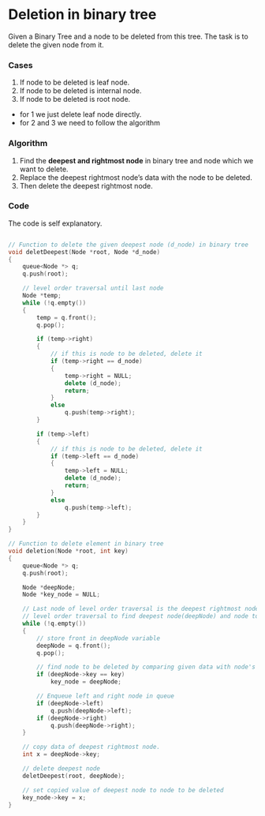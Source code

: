 # Deletion in binary tree

Given a Binary Tree and a node to be deleted from this tree. The task is to delete the given node from it.

### Cases

1. If node to be deleted is leaf node.
2. If node to be deleted is internal node.
3. If node to be deleted is root node.

- for 1 we just delete leaf node directly.
- for 2 and 3 we need to follow the algorithm

### Algorithm

1. Find the **deepest and rightmost node** in binary tree and node which we want to delete.
2. Replace the deepest rightmost node’s data with the node to be deleted.
3. Then delete the deepest rightmost node.

### Code
The code is self explanatory.

```cpp

// Function to delete the given deepest node (d_node) in binary tree
void deletDeepest(Node *root, Node *d_node)
{
    queue<Node *> q;
    q.push(root);

    // level order traversal until last node
    Node *temp;
    while (!q.empty())
    {
        temp = q.front();
        q.pop();

        if (temp->right)
        {
            // if this is node to be deleted, delete it
            if (temp->right == d_node)
            {
                temp->right = NULL;
                delete (d_node);
                return;
            }
            else
                q.push(temp->right);
        }

        if (temp->left)
        {
            // if this is node to be deleted, delete it
            if (temp->left == d_node)
            {
                temp->left = NULL;
                delete (d_node);
                return;
            }
            else
                q.push(temp->left);
        }
    }
}

// Function to delete element in binary tree
void deletion(Node *root, int key)
{
    queue<Node *> q;
    q.push(root);

    Node *deepNode;
    Node *key_node = NULL;

    // Last node of level order traversal is the deepest rightmost node, So
    // level order traversal to find deepest node(deepNode) and node to be deleted (key_node)
    while (!q.empty())
    {
        // store front in deepNode variable
        deepNode = q.front();
        q.pop();

        // find node to be deleted by comparing given data with node's data
        if (deepNode->key == key)
            key_node = deepNode;

        // Enqueue left and right node in queue
        if (deepNode->left)
            q.push(deepNode->left);
        if (deepNode->right)
            q.push(deepNode->right);
    }

    // copy data of deepest rightmost node.
    int x = deepNode->key;

    // delete deepest node
    deletDeepest(root, deepNode);

    // set copied value of deepest node to node to be deleted
    key_node->key = x;
}
```
